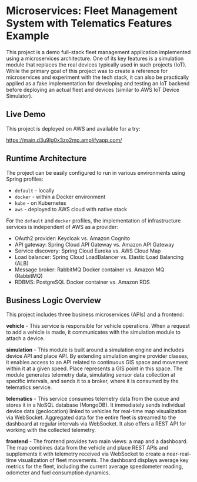 # Microservices: Fleet Management System with Telematics Features Example

This project is a demo full-stack fleet management application implemented using a microservices architecture. One of its key features is a simulation module that replaces the real devices typically used in such projects (IoT). While the primary goal of this project was to create a reference for microservices and experiment with the tech stack, it can also be practically applied as a fake implementation for developing and testing an IoT backend before deploying an actual fleet and devices (similar to AWS IoT Device Simulator).

## Live Demo

This project is deployed on AWS and available for a try:

https://main.d3u9lg0x3zo2mp.amplifyapp.com/

## Runtime Architecture

The project can be easily configured to run in various environments using Spring profiles:

- `default` - locally
- `docker` - within a Docker environment
- `kube` - on Kubernetes
- `aws` - deployed to AWS cloud with native stack

For the `default` and `docker` profiles, the implementation of infrastructure services is independent of AWS as a provider:

- OAuth2 provider: Keycloak vs. Amazon Cognito
- API gateway: Spring Cloud API Gateway vs. Amazon API Gateway
- Service discovery: Spring Cloud Eureka vs. AWS Cloud Map
- Load balancer: Spring Cloud LoadBalancer vs. Elastic Load Balancing (ALB)
- Message broker: RabbitMQ Docker container vs. Amazon MQ (RabbitMQ)
- RDBMS: PostgreSQL Docker container vs. Amazon RDS

## Business Logic Overview

This project includes three business microservices (APIs) and a frontend:

**vehicle** - This service is responsible for vehicle operations. When a request to add a vehicle is made, it communicates with the simulation module to attach a device.

**simulation** - This module is built around a simulation engine and includes device API and place API. By extending simulation engine provider classes, it enables access to an API related to continuous GIS space and movement within it at a given speed. Place represents a GIS point in this space. The module generates telemetry data, simulating sensor data collection at specific intervals, and sends it to a broker, where it is consumed by the telematics service.

**telematics** - This service consumes telemetry data from the queue and stores it in a NoSQL database (MongoDB). It immediately sends individual device data (geolocation) linked to vehicles for real-time map visualization via WebSocket. Aggregated data for the entire fleet is streamed to the dashboard at regular intervals via WebSocket. It also offers a REST API for working with the collected telemetry.

**frontend** - The frontend provides two main views: a map and a dashboard. The map combines data from the vehicle and place REST APIs and supplements it with telemetry received via WebSocket to create a near-real-time visualization of fleet movements. The dashboard displays average key metrics for the fleet, including the current average speedometer reading, odometer and fuel consumption dynamics.
